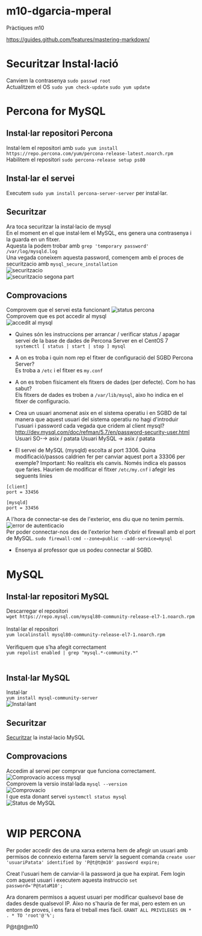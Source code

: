 # m10-dgarcia-mperal
Pràctiques m10

https://guides.github.com/features/mastering-markdown/

# Securitzar Instal·lació
Canviem la contrasenya
```sudo passwd root```<br>
Actualitzem el OS
```sudo yum check-update```
```sudo yum update```

# Percona for MySQL
## Instal·lar repositori Percona
Instal·lem el repositori amb ```sudo yum install https://repo.percona.com/yum/percona-release-latest.noarch.rpm```<br>
Habilitem el repositori ```sudo percona-release setup ps80```
## Instal·lar el servei
Executem ```sudo yum install percona-server-server``` per instal·lar.

## Securitzar
Ara toca securitzar la instal·lacio de mysql<br>
En el moment en el que instal·lem el MySQL, ens genera una contrasenya i la guarda en un fitxer.<br>
Aquesta la podem trobar amb ```grep 'temporary password' /var/log/mysqld.log```<br>
Una vegada coneixem aquesta password, començem amb el proces de securitzacio amb ```mysql_secure_installation```<br>
![securitzacio](https://i.imgur.com/Sdrn8rO.png)<br>
![securitzacio segona part](https://i.imgur.com/jPNA19Q.png)<br>

## Comprovacions
Comprovem que el servei esta funcionant
![status percona](https://i.imgur.com/CqukLNy.png)<br>
Comprovem que es pot accedir al mysql<br>
![accedit al mysql](https://i.imgur.com/0JZ38fC.png)

- Quines són les instruccions per arrancar / verificar status / apagar servei de la base de dades de Percona Server en el CentOS 7<br>
```systemctl [ status | start | stop ] mysql```
- A on es troba i quin nom rep el fitxer de configuració del SGBD Percona Server?<br>
Es troba a ```/etc``` i el fitxer es ```my.conf```
- A on es troben físicament els fitxers de dades (per defecte). Com ho has sabut?<br>
Els fitxers de dades es troben a ```/var/lib/mysql```, aixo ho indica en el fitxer de configuracio.
- Crea un usuari anomenat asix en el sistema operatiu i en SGBD de tal manera que aquest usuari del sistema operatiu no hagi d'introduir l'usuari i password cada vegada que cridem al client mysql?
		http://dev.mysql.com/doc/refman/5.7/en/password-security-user.html
		Usuari SO-→ asix / patata
		Usuari MySQL → asix / patata

- El servei de MySQL (mysqld) escolta al port 3306. Quina modificació/passos caldrien fer per canviar aquest port a 33306 per exemple? 
Important: No realitzis els canvis. Només indica els passos que faries.
Hauriem de modificar el fitxer ```/etc/my.cnf``` i afegir les seguents linies<br>
```
[client]
port = 33456

[mysqld]
port = 33456
```

A l'hora de connectar-se des de l'exterior, ens diu que no tenim permís.
![error de autenticacio](https://i.imgur.com/7I8sMmu.png)<br>
Per poder connectar-nos des de l'exterior hem d'obrir el firewall amb el port de MySQL.
```sudo firewall-cmd --zone=public --add-service=mysql```


- Ensenya al professor que us podeu connectar al SGBD.

# MySQL
## Instal·lar repositori MySQL
Descarregar el repositori <br>```wget https://repo.mysql.com/mysql80-community-release-el7-1.noarch.rpm```<br><br>
Instal·lar el repositori <br>```yum localinstall mysql80-community-release-el7-1.noarch.rpm```<br><br>
Verifiquem que s’ha afegit correctament <br>```yum repolist enabled | grep "mysql.*-community.*"```<br><br>
## Instal·lar MySQL
Instal·lar
<br>```yum install mysql-community-server```<br>
![Instal·lant](https://github.com/mperalsapa/m10-dgarcia-mperal/blob/master/Captura%20de%20pantalla%202020-10-05%20174927.png)

## Securitzar
[Securitzar](https://github.com/mperalsapa/m10-dgarcia-mperal/blob/master/README.md#securitzar) la instal·lacio MySQL

## Comprovacions
Accedim al servei per comprvar que funciona correctament.<br>
![Comprovacio access mysql](https://i.imgur.com/wGJPvDx.png)<br>
Comprovem la versio instal·lada ```mysql --version```<br>
![Comprovacio](https://i.imgur.com/bnqtVen.png)<br>
I que esta donant servei ```systemctl status mysql```<br>
![Status de MySQL](https://i.imgur.com/fd40eUe.png)<br><br>

# WIP PERCONA
Per poder accedir des de una xarxa externa hem de afegir un usuari amb permisos de
connexio externa
farem servir la seguent comanda
```create user 'usuariPatata' identified by 'P@t@t@m10' password expire;```

Creat l'usuari hem de canviar-li la password ja que ha expirat.
Fem login com aquest usuari i executem aquesta instruccio
```set password='P@tataM10';```

Ara donarem permisos a aquest usuari per modificar qualsevol base de dades desde qualsevol IP. Aixo no s'hauria de fer mai, pero estem en un entorn de proves, i ens fara el treball mes fàcil.
```GRANT ALL PRIVILEGES ON * . * TO 'root'@'%';```


P@t@t@m10
